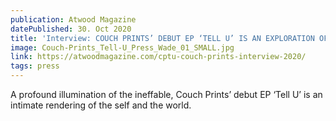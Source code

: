 ```yaml
---
publication: Atwood Magazine
datePublished: 30. Oct 2020
title: 'Interview: COUCH PRINTS’ DEBUT EP ‘TELL U’ IS AN EXPLORATION OF THE UNIVERSALITY OF HUMAN EXPERIENCE'
image: Couch-Prints_Tell-U_Press_Wade_01_SMALL.jpg
link: https://atwoodmagazine.com/cptu-couch-prints-interview-2020/
tags: press
---
```


A profound illumination of the ineffable, Couch Prints’ debut EP ‘Tell U’ is an intimate rendering of the self and the world.